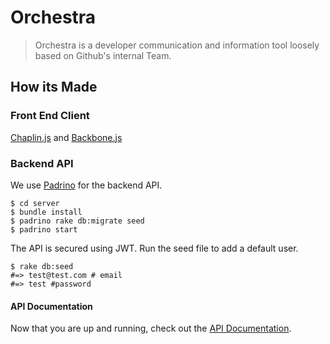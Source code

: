 # Orchestra

> Orchestra is a developer communication and information tool loosely based on Github's internal Team.

## How its Made
### Front End Client
[Chaplin.js](http://chaplinjs.org/) and [Backbone.js](http://backbonejs.org/)

### Backend API
We use [Padrino](http://www.padrinorb.com/) for the backend API.

```shell
$ cd server
$ bundle install
$ padrino rake db:migrate seed
$ padrino start
```

The API is secured using JWT.  Run the seed file to add a default user.

```shell
$ rake db:seed
#=> test@test.com # email
#=> test #password
```

#### API Documentation
 Now that you are up and running, check out the [API Documentation](http://opusgroupllc.github.io/orchestra-api-docs/#introduction).
